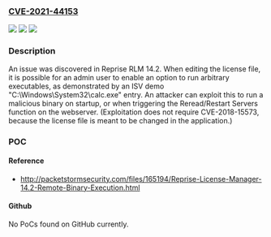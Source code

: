 ### [CVE-2021-44153](https://cve.mitre.org/cgi-bin/cvename.cgi?name=CVE-2021-44153)
![](https://img.shields.io/static/v1?label=Product&message=n%2Fa&color=blue)
![](https://img.shields.io/static/v1?label=Version&message=n%2Fa&color=blue)
![](https://img.shields.io/static/v1?label=Vulnerability&message=n%2Fa&color=brighgreen)

### Description

An issue was discovered in Reprise RLM 14.2. When editing the license file, it is possible for an admin user to enable an option to run arbitrary executables, as demonstrated by an ISV demo "C:\Windows\System32\calc.exe" entry. An attacker can exploit this to run a malicious binary on startup, or when triggering the Reread/Restart Servers function on the webserver. (Exploitation does not require CVE-2018-15573, because the license file is meant to be changed in the application.)

### POC

#### Reference
- http://packetstormsecurity.com/files/165194/Reprise-License-Manager-14.2-Remote-Binary-Execution.html

#### Github
No PoCs found on GitHub currently.

